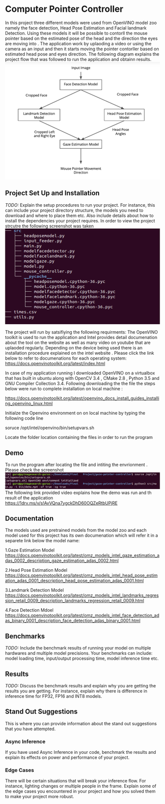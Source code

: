 # Computer Pointer Controller
In this project three different models were used from OpenVINO model zoo namely the face detection, Head Pose Estimation and Facial landmark Detection. Using these models it will be possible to contorll the mouse pointer based on the estimated pose of the head and the direction the eyes are moving into . The application work by uplaoding a video or using the camera as an input and then it starts moving the pointer contorller based on estimated head pose and eyes direction. The following diagram explains the project flow that was followed to run the application and obtainn results. 
![](Flow%20of%20project.JPG)



## Project Set Up and Installation
*TODO:* Explain the setup procedures to run your project. For instance, this can include your project directory structure, the models you need to download and where to place them etc. Also include details about how to install the dependencies your project requires.
In order to view the project strcutre the following screenshot was taken
![](tree.PNG)

The project will run by satsifiying the following requirments: 
The OpenVINO toolkit is used to run the application and Intel provides detail documenation about the tool on the website as well as many video on youtube that are uplaoded regularly. Depending on the device being used there is an installation procedure explained on the intel website . Please click the link below to refer to documenations for each operating system: 
https://docs.openvinotoolkit.org/latest/index.html

In case of my application running I downloaded OpenVINO on a virtualbox that has built in ubuntu along with OpenCV 3.4 , CMake 2.8 , Python 3.5 and GNU Compiler Collection 3.4. 
Following downloading the the file the steps below were run to complete installation on local machine : 

https://docs.openvinotoolkit.org/latest/openvino_docs_install_guides_installing_openvino_linux.html

Initialze the Openvino environment on on local machine by typing the following code line 

  soruce /opt/intel/openvino/bin/setupvars.sh 
  
Locate the folder location containing the files in order to run the program 

## Demo
To run the program after locating the file and intiting the envrionment . Please check the screenshot
![](running%20the%20program.PNG)
The following link provided video explains how the demo was run and th result of the application https://1drv.ms/v/s!AvVQna7ygckDhD60OQZeRtbUPjRE 

## Documentation
The models used are pretrained models from the model zoo and each model used for this project has its own documenation which will refer it in a separete link below the model name:

1.Gaze Estimation Model 
https://docs.openvinotoolkit.org/latest/omz_models_intel_gaze_estimation_adas_0002_description_gaze_estimation_adas_0002.html

2.Head Pose Estimation Model 
https://docs.openvinotoolkit.org/latest/omz_models_intel_head_pose_estimation_adas_0001_description_head_pose_estimation_adas_0001.html

3.Landmark Detection Model 
https://docs.openvinotoolkit.org/latest/omz_models_intel_landmarks_regression_retail_0009_description_landmarks_regression_retail_0009.html

4.Face Detection Mdoel 
https://docs.openvinotoolkit.org/latest/omz_models_intel_face_detection_adas_binary_0001_description_face_detection_adas_binary_0001.html

## Benchmarks
*TODO:* Include the benchmark results of running your model on multiple hardwares and multiple model precisions. Your benchmarks can include: model loading time, input/output processing time, model inference time etc.

## Results
*TODO:* Discuss the benchmark results and explain why you are getting the results you are getting. For instance, explain why there is difference in inference time for FP32, FP16 and INT8 models.

## Stand Out Suggestions
This is where you can provide information about the stand out suggestions that you have attempted.

### Async Inference
If you have used Async Inference in your code, benchmark the results and explain its effects on power and performance of your project.

### Edge Cases
There will be certain situations that will break your inference flow. For instance, lighting changes or multiple people in the frame. Explain some of the edge cases you encountered in your project and how you solved them to make your project more robust.
